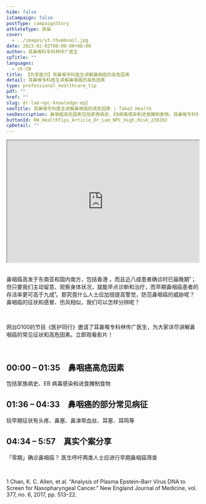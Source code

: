 ```yaml
---
hide: false
isCampaign: false
postType: campaignStory
athleteType: 体操
cover:
  - ../images/yt-thumbnail.jpg
date: 2023-02-02T00:00:00+08:00
author: 耳鼻喉科专科林传广医生
cpTitle: ""
languages:
  - zh-CN
title: 【共享医识】耳鼻喉专科医生讲解鼻咽癌的高危因素
detail: 耳鼻喉专科医生讲解鼻咽癌的高危因素
type: professional_healthcare_tip
pdf: ""
href: ""
slug: dr-lam-npc-knowledge-ep2
seoTitle: 耳鼻喉专科医生讲解鼻咽癌的高危因素 | Take2 Health
seoDescription: 鼻咽癌高危因素包括家族病史、EB病毒感染和进食腌制食物。耳鼻喉专科林传广医生为大家详尽讲解鼻咽癌的常见征状和高危因素。
buttonId: RW_HealthTips_Article_Dr_Lam_NPC_High_Risk_230202
cpDetail: ""
---
```

<div class="youtube-root"><iframe title="" width="100%" height="320" src="https://www.youtube.com/embed/WaS8kbydKYU?rel=0" id="WaS8kbydKYU" loading="lazy" allowfullscreen sandbox="allow-same-origin allow-scripts allow-popups"></iframe></div>

<br/>

鼻咽癌高发于东南亚和国内南方，包括香港 ，而且近八成患者确诊时已届晚期¹；但只要我们主动留意、观察身体状况，就能早点诊断和治疗，而早期鼻咽癌患者的存活率更可高于九成¹。那究竟什么人士应加倍提高警觉，防范鼻咽癌的威胁呢？鼻咽癌的征状和感冒、伤风相似，我们可以怎样分辨呢？

<br/>

网台D100的节目《医护同行》邀请了耳鼻喉专科林传广医生，为大家详尽讲解鼻咽癌的常见征状和高危因素。立即观看影片！

<br/>

## **00:00 – 01:35　鼻咽癌高危因素**

包括家族病史、EB 病毒感染和进食腌制食物

## **01:36 – 04:33　鼻咽癌的部分常见病征**

较早期征状有头疼、鼻塞、鼻涕带血丝、耳塞、耳鸣等

## **04:34 – 5:57　真实个案分享**

「零期」确诊鼻咽癌？ 医生呼吁两类人士应进行早期鼻咽癌筛查

<br/>

1 Chan, K. C. Allen, et al. “Analysis of Plasma Epstein–Barr Virus DNA to Screen for Nasopharyngeal Cancer.” New England Journal of Medicine, vol. 377, no. 6, 2017, pp. 513–22.